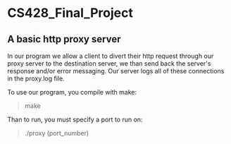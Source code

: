 # CS428_Final_Project
 ## A basic http proxy server
 In our program we allow a client to divert their http request through our proxy server to the destination server, we than send back the server's response and/or error messaging. Our server logs all of these connections in the proxy.log file. 

 To use our program, you compile with make:
 > make

 Than to run, you must specify a port to run on:
 > ./proxy (port_number)
